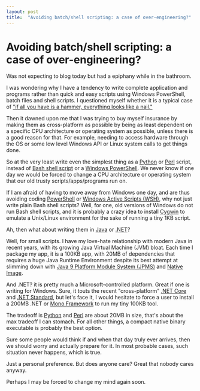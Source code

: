 ```yaml
---
layout: post
title:  "Avoiding batch/shell scripting: a case of over-engineering?"
---
```


# Avoiding batch/shell scripting: a case of over-engineering?

Was not expecting to blog today but had a epiphany while in the bathroom.

I was wondering why I have a tendency to write complete application and programs rather than
quick and easy scripts using Windows PowerShell, batch files and shell scripts. I questioned
myself whether it is a typical case of ["if all you have is a hammer, everything looks like a nail."][proverb]

Then it dawned upon me that I was trying to buy myself insurance by making them as cross-platform
as possible by being as least dependent on a specific CPU architecture or operating system as 
possible, unless there is a good reason for that. For example, needing to access hardware through
the OS or some low level Windows API or Linux system calls to get things done.

So at the very least write even the simplest thing as a [Python][python] or 
[Perl][perl] script, instead of [Bash shell script][bash-script] or a 
[Windows PowerShell][powershell]. We never know if one day we would be forced to change a CPU 
architecture or operating system that our old trusty scripts/apps/programs run on.

If I am afraid of having to move away from Windows one day, and are thus avoiding coding
[PowerShell][powershell] or [Windows Active Scripts (WSH)][windows-script-host], why not just 
write plain Bash shell scripts? Well, for one, old versions of Windows do not run Bash shell 
scripts, and it is probably a crazy idea to install [Cygwin][cygwin] to emulate a Unix/Linux 
environment for the sake of running a tiny 1KB script.

Ah, then what about writing them in [Java][java] or [.NET][dotnet]? 

Well, for small scripts. I have my love-hate relationship with modern Java in recent years, 
with its growing Java Virtual Machine (JVM) bloat. Each time I package my app, it is a 100KB 
app, with 20MB of dependencies that requires a huge Java Runtime Environment despite its best 
attempt at slimming down with [Java 9 Platform Module System (JPMS)][jpms] and 
[Native Image][native-image].

And .NET? it is pretty much a Microsoft-controlled platform. Great if one is writing for
Windows. Sure, it touts the recent "cross-platform" [.NET Core][dotnet-core] and 
[.NET Standard][dotnet-std], but let's face it, I would hesitate to force a user to install
a 200MB .NET or [Mono Framework][mono-framework] to run my tiny 100KB tool. 

The tradeoff is [Python][python] and [Perl][perl] are about 20MB in size, that's about the max 
tradeoff I can stomach. For all other things, a compact native binary executable is probably 
the best option.

Sure some people would think if and when that day truly ever arrives, then we should worry and 
actually prepare for it. In most probable cases, such situation never happens, which is true.

Just a personal preference. But does anyone care? Great that nobody cares anyway.

Perhaps I may be forced to change my mind again soon.

[proverb]: https://en.wiktionary.org/wiki/if_all_you_have_is_a_hammer,_everything_looks_like_a_nail
[python]: https://www.python.org
[perl]: https://www.perl.org
[bash-script]: https://www.shellscript.sh/
[powershell]: https://learn.microsoft.com/en-us/powershell/
[windows-script-host]: https://learn.microsoft.com/en-us/previous-versions/windows/it-pro/windows-server-2003/cc738350(v=ws.10)
[cygwin]: https://www.cygwin.com/
[java]: https://www.java.com/
[dotnet]: https://dotnet.microsoft.com/en-us/learn/dotnet/what-is-dotnet
[jpms]: https://www.oracle.com/sg/corporate/features/understanding-java-9-modules.html
[native-image]: https://docs.oracle.com/en/graalvm/enterprise/22/docs/reference-manual/native-image/guides/build-java-modules-into-native-executable/
[dotnet-core]: https://learn.microsoft.com/en-us/dotnet/core/introduction
[dotnet-std]: https://learn.microsoft.com/en-us/dotnet/standard/net-standard
[mono-framework]: https://www.mono-project.com/
